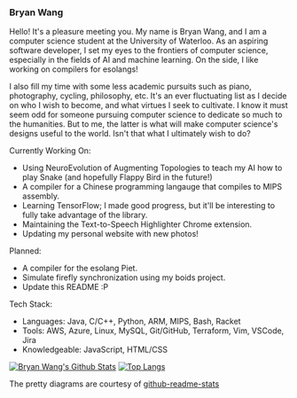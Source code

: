 ### Bryan Wang

Hello! It's a pleasure meeting you. My name is Bryan Wang, and I am a computer science student at the University of Waterloo. As an aspiring software developer, I set my eyes to the frontiers of computer science, especially in the fields of AI and machine learning. On the side, I like working on compilers for esolangs!

I also fill my time with some less academic pursuits such as piano, photography, cycling, philosophy, etc. It's an ever fluctuating list as I decide on who I wish to become, and what virtues I seek to cultivate. I know it must seem odd for someone pursuing computer science to dedicate so much to the humanities. But to me, the latter is what will make computer science's designs useful to the world. Isn't that what I ultimately wish to do?

Currently Working On:
* Using NeuroEvolution of Augmenting Topologies to teach my AI how to play Snake (and hopefully Flappy Bird in the future!)
* A compiler for a Chinese programming langauge that compiles to MIPS assembly.
* Learning TensorFlow; I made good progress, but it'll be interesting to fully take advantage of the library.
* Maintaining the Text-to-Speech Highlighter Chrome extension.
* Updating my personal website with new photos!

Planned:
* A compiler for the esolang Piet.
* Simulate firefly synchronization using my boids project.
* Update this README :P

Tech Stack:
* Languages: Java, C/C++, Python, ARM, MIPS, Bash, Racket 
* Tools: AWS, Azure, Linux, MySQL, Git/GitHub, Terraform, Vim, VSCode, Jira
* Knowledgeable: JavaScript, HTML/CSS


[![Bryan Wang's Github Stats](https://github-readme-stats.vercel.app/api?username=CanadianCrafter&count_private=true&show_icons=true&theme=radical)](https://github.com/anuraghazra/github-readme-stats)
[![Top Langs](https://github-readme-stats.vercel.app/api/top-langs/?username=CanadianCrafter&layout=compact&theme=radical&exclude_repo=TOHacks-Smile)](https://github.com/anuraghazra/github-readme-stats)

The pretty diagrams are courtesy of <a href="https://github.com/anuraghazra/github-readme-stats">github-readme-stats</a>
